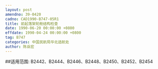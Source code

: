 ```yaml
---
layout: post
amendno: 39-0420
cadno: CAD1990-B747-05R1
title: 前起落架轮舱结构检查
date: 1990-06-20 00:00:00 +0800
effdate: 1990-04-24 00:00:00 +0800
tag: B747
categories: 中国民航局华北适航处
author: 陈岳宏
---
```


##适用范围:
B2442、B2444、B2446、B2448、B2450、B2452、B2454

